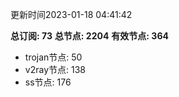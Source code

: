 更新时间2023-01-18 04:41:42

**总订阅: 73**
**总节点: 2204**
**有效节点: 364**
- trojan节点: 50
- v2ray节点: 138
- ss节点: 176
